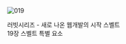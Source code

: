 ![019](https://github.com/user-attachments/assets/f368d67c-3b2e-4c44-886f-1c431044b19f)

러빗시리즈 - 새로 나온 웹개발의 시작 스벨트<br>
19장 스벨트 특별 요소
